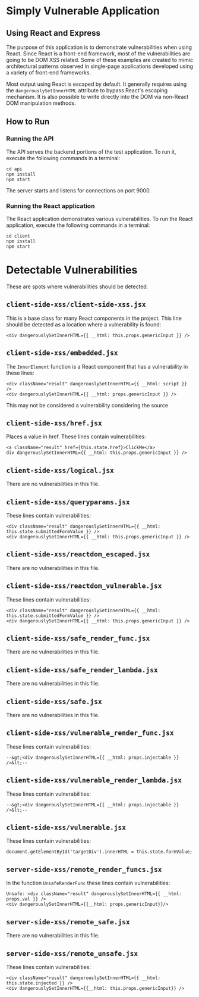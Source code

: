 # Simply Vulnerable Application
## Using React and Express

The purpose of this application is to demonstrate vulnerabilities when using React.  Since React is a front-end framework, most of the vulnerabilities are going to be DOM XSS related.  Some of these examples are created to mimic architectural patterns observed in single-page applications developed using a variety of front-end frameworks.

Most output using React is escaped by default.  It generally requires using the `dangerouslySetInnerHTML` attribute to bypass React's escaping mechanism.  It is also possible to write directly into the DOM via non-React DOM manipulation methods.




## How to Run

### Running the API
The API serves the backend portions of the test application.  To run it, execute the following commands in a terminal:

```
cd api
npm install
npm start
```

The server starts and listens for connections on port 9000.

### Running the React application

The React application demonstrates various vulnerabilities.  To run the React application, execute the following commands in a terminal:

```
cd client
npm install
npm start
```

# Detectable Vulnerabilities

These are spots where vulnerabilities should be detected.


## `client-side-xss/client-side-xss.jsx`

This is a base class for many React components in the project.  This line should be detected as a location where a vulnerability is found:

```
<div dangerouslySetInnerHTML={{ __html: this.props.genericInput }} />
```


## `client-side-xss/embedded.jsx`

The `InnerElement` function is a React component that has a vulnerability in these lines:

```
<div className="result" dangerouslySetInnerHTML={{ __html: script }} />
<div dangerouslySetInnerHTML={{ __html: props.genericInput }} />
```

This may not be considered a vulnerability considering the source


## `client-side-xss/href.jsx`

Places a value in href.  These lines contain vulnerabilities:

```
<a className="result" href={this.state.href}>ClickMe</a>
div dangerouslySetInnerHTML={{ __html: this.props.genericInput }} />
```

## `client-side-xss/logical.jsx`

There are no vulnerabilities in this file.


## `client-side-xss/queryparams.jsx`

These lines contain vulnerabilities:

```
<div className="result" dangerouslySetInnerHTML={{ __html: this.state.submittedFormValue }} />
<div dangerouslySetInnerHTML={{ __html: this.props.genericInput }} />

```

## `client-side-xss/reactdom_escaped.jsx`

There are no vulnerabilities in this file.


## `client-side-xss/reactdom_vulnerable.jsx`

These lines contain vulnerabilities:

```
<div className="result" dangerouslySetInnerHTML={{ __html: this.state.submittedFormValue }} />
<div dangerouslySetInnerHTML={{ __html: this.props.genericInput }} />

```

## `client-side-xss/safe_render_func.jsx`

There are no vulnerabilities in this file.

## `client-side-xss/safe_render_lambda.jsx`

There are no vulnerabilities in this file.

## `client-side-xss/safe.jsx`

There are no vulnerabilities in this file.


## `client-side-xss/vulnerable_render_func.jsx`

These lines contain vulnerabilities:

```
--&gt;<div dangerouslySetInnerHTML={{ __html: props.injectable }} />&lt;--
```

## `client-side-xss/vulnerable_render_lambda.jsx`

These lines contain vulnerabilities:

```
--&gt;<div dangerouslySetInnerHTML={{ __html: props.injectable }} />&lt;--
```

## `client-side-xss/vulnerable.jsx`

These lines contain vulnerabilities:

```
document.getElementById('targetDiv').innerHTML = this.state.formValue;
```

## `server-side-xss/remote_render_funcs.jsx`

In the function `UnsafeRenderFunc` these lines contain vulnerabilities:

```
Unsafe: <div className="result" dangerouslySetInnerHTML={{ __html: props.val }} />
<div dangerouslySetInnerHTML={{__html: props.genericInput}}/>
```

## `server-side-xss/remote_safe.jsx`

There are no vulnerabilities in this file.

## `server-side-xss/remote_unsafe.jsx`

These lines contain vulnerabilities:

```
<div className="result" dangerouslySetInnerHTML={{ __html: this.state.injected }} />
<div dangerouslySetInnerHTML={{__html: this.props.genericInput}} />

```

